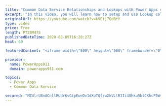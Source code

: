 ```yaml
---
title: "Common Data Service Relationships and Lookups with Power Apps canvas apps"
excerpt: "In this video, you will learn how to setup and use Lookup columns in the Common Data Service aka CDS aka Dataflex. We talk about Filter, Patch, Collections, Forms, and more all while helping you build better relationships in your Power Apps Canvas Apps. I also skip all of the \"relationship\" jokes I wanted"
originalUrl: https://youtube.com/watch?v=kVEtj7QdRYY
type: video
price: Free
length: PT28M47S
publishedDateTime: 2020-08-09T16:28:27Z
heat: 60

featuredContent: "<iframe width=\"800\" height=\"500\" frameborder=\"0\" src=\"https://www.youtube.com/embed/kVEtj7QdRYY\" allow=\"accelerometer; autoplay; encrypted-media; gyroscope; picture-in-picture\" allowfullscreen></iframe>"

provider:
  name: PowerApps911
  domain: powerapps911.com

topics:
  - Power Apps
  - Common Data Service

secured: "MZ4lrU8nACnllRUdrKvGtpEweDv1dXoTQfrw2kVLtB1Ii4Ohku5blCKhcF5WvtT/asKzFqkjdn/Dwzn6yhB2OfgvcqW+AvEKLxa77FqcvxOuu6JB1dxEbzckmQ+CEAZJmtcweTSD/nv/tg6u6PaD6uMkd/J4z+m0J9aT5AA4+mQmNF/TSS13/w7k22kazs78k4b9Ad8njuAQvbi/OTlSqJyhiF2bSFROeHiy4lYPQu4jveNtATxiq9iziByIiMMDId7UJARhiWKeMCMoef/HpxxbGeIVdS2gRcXDSFon57uOJMwCMlfATsuuZ97pvNeo+SmNIF1yt03sX6SCOVdrRVuuWsngQvUYHnwNt4YNE5qDNWG7jdsAEWMRV11UfaG0U+b35iWduVXzH3a66hphzA==;XLn1cZJiHTrhFwPj9bjysw=="
---
```


